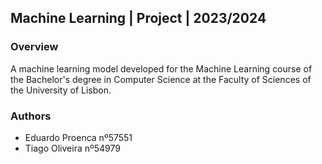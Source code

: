 ## Machine Learning | Project | 2023/2024

### Overview

A machine learning model developed for the Machine Learning course of the 
Bachelor's degree in Computer Science at the Faculty of Sciences of the University of Lisbon.

### Authors

- Eduardo Proenca nº57551
- Tiago Oliveira nº54979
